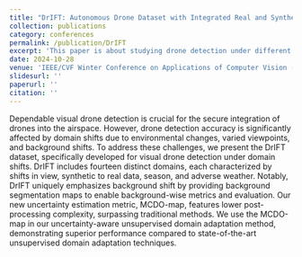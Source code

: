 ```yaml
---
title: "DrIFT: Autonomous Drone Dataset with Integrated Real and Synthetic Data, Flexible Views, and Transformed Domains"
collection: publications
category: conferences
permalink: /publication/DrIFT
excerpt: 'This paper is about studying drone detection under different types of domain shift.'
date: 2024-10-28
venue: 'IEEE/CVF Winter Conference on Applications of Computer Vision (WACV) 2025'
slidesurl: ''
paperurl: ''
citation: ''
---
```


Dependable visual drone detection is crucial for the secure integration of drones into the airspace. However, drone detection accuracy is significantly affected by domain shifts due to environmental changes, varied viewpoints, and background shifts. To address these challenges, we present the DrIFT dataset, specifically developed for visual drone detection under domain shifts. DrIFT includes fourteen distinct domains, each characterized by shifts in view, synthetic to real data, season, and adverse weather. Notably, DrIFT uniquely emphasizes background shift by providing background segmentation maps to enable background-wise metrics and evaluation. Our new uncertainty estimation metric, MCDO-map, features lower post-processing complexity, surpassing traditional methods. We use the MCDO-map in our uncertainty-aware unsupervised domain adaptation method, demonstrating superior performance compared to state-of-the-art unsupervised domain adaptation techniques.
